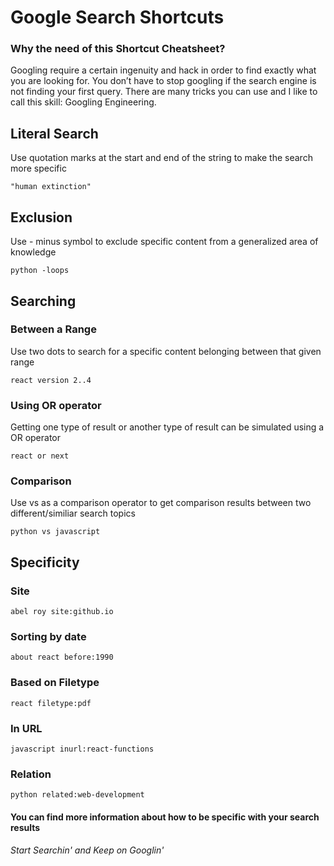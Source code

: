 # Google Search Shortcuts

### Why the need of this Shortcut Cheatsheet?
Googling require a certain ingenuity and hack in order to find exactly what you are looking for. You don’t have to stop googling if the search engine is not finding your first query. There are many tricks you can use and I like to call this skill: Googling Engineering.

## Literal Search

Use quotation marks at the start and end of the string to make the search more specific
```
"human extinction"
```

## Exclusion

Use - minus symbol to exclude specific content from a generalized area of knowledge
```
python -loops
```

## Searching 

### Between a Range

Use two dots to search for a specific content belonging between that given range
```
react version 2..4
```

### Using OR operator

Getting one type of result or another type of result can be simulated using a OR operator
```
react or next
```

### Comparison

Use vs as a comparison operator to get comparison results between two different/similiar search topics
```
python vs javascript
```


## Specificity

### Site
```
abel roy site:github.io
```

### Sorting by date
```
about react before:1990
```

### Based on Filetype
```
react filetype:pdf
```

### In URL
```
javascript inurl:react-functions
```

### Relation
```
python related:web-development
```

#### You can find more information about how to be specific with your search results
###### Start Searchin' and Keep on Googlin'
